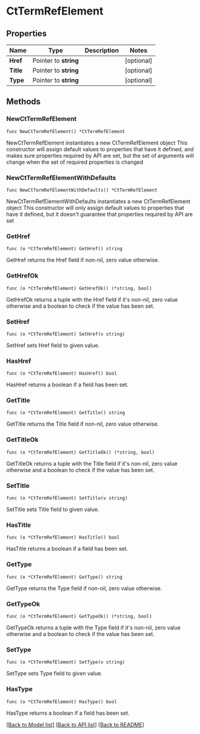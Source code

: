 # CtTermRefElement

## Properties

Name | Type | Description | Notes
------------ | ------------- | ------------- | -------------
**Href** | Pointer to **string** |  | [optional] 
**Title** | Pointer to **string** |  | [optional] 
**Type** | Pointer to **string** |  | [optional] 

## Methods

### NewCtTermRefElement

`func NewCtTermRefElement() *CtTermRefElement`

NewCtTermRefElement instantiates a new CtTermRefElement object
This constructor will assign default values to properties that have it defined,
and makes sure properties required by API are set, but the set of arguments
will change when the set of required properties is changed

### NewCtTermRefElementWithDefaults

`func NewCtTermRefElementWithDefaults() *CtTermRefElement`

NewCtTermRefElementWithDefaults instantiates a new CtTermRefElement object
This constructor will only assign default values to properties that have it defined,
but it doesn't guarantee that properties required by API are set

### GetHref

`func (o *CtTermRefElement) GetHref() string`

GetHref returns the Href field if non-nil, zero value otherwise.

### GetHrefOk

`func (o *CtTermRefElement) GetHrefOk() (*string, bool)`

GetHrefOk returns a tuple with the Href field if it's non-nil, zero value otherwise
and a boolean to check if the value has been set.

### SetHref

`func (o *CtTermRefElement) SetHref(v string)`

SetHref sets Href field to given value.

### HasHref

`func (o *CtTermRefElement) HasHref() bool`

HasHref returns a boolean if a field has been set.

### GetTitle

`func (o *CtTermRefElement) GetTitle() string`

GetTitle returns the Title field if non-nil, zero value otherwise.

### GetTitleOk

`func (o *CtTermRefElement) GetTitleOk() (*string, bool)`

GetTitleOk returns a tuple with the Title field if it's non-nil, zero value otherwise
and a boolean to check if the value has been set.

### SetTitle

`func (o *CtTermRefElement) SetTitle(v string)`

SetTitle sets Title field to given value.

### HasTitle

`func (o *CtTermRefElement) HasTitle() bool`

HasTitle returns a boolean if a field has been set.

### GetType

`func (o *CtTermRefElement) GetType() string`

GetType returns the Type field if non-nil, zero value otherwise.

### GetTypeOk

`func (o *CtTermRefElement) GetTypeOk() (*string, bool)`

GetTypeOk returns a tuple with the Type field if it's non-nil, zero value otherwise
and a boolean to check if the value has been set.

### SetType

`func (o *CtTermRefElement) SetType(v string)`

SetType sets Type field to given value.

### HasType

`func (o *CtTermRefElement) HasType() bool`

HasType returns a boolean if a field has been set.


[[Back to Model list]](../README.md#documentation-for-models) [[Back to API list]](../README.md#documentation-for-api-endpoints) [[Back to README]](../README.md)


